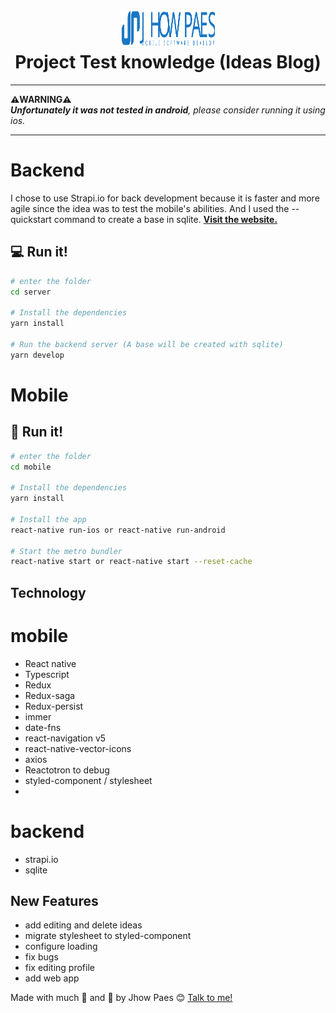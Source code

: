 <h1 align="center">
<img alt="Blog" src="./utils/logo.svg" style="font-size: 128px; width: 150px; height: 60px" />
<br>
Project Test knowledge (Ideas Blog)
</h1>

---
**:warning:WARNING:warning:**<br>
***Unfortunately it was not tested in android**, please consider running it using ios.*

---

# Backend

I chose to use Strapi.io for back development because it is faster and more agile since the idea was to test the mobile's abilities. And I used the --quickstart command to create a base in sqlite.
[**Visit the website.**](https://strapi.io/documentation/3.0.0-beta.x/getting-started/quick-start.html#_1-install-strapi-and-create-a-new-project)<br>

## :computer: Run it!

```bash
# enter the folder
cd server

# Install the dependencies
yarn install

# Run the backend server (A base will be created with sqlite)
yarn develop

```

# Mobile

## :iphone: Run it!

```bash
# enter the folder
cd mobile

# Install the dependencies
yarn install

# Install the app
react-native run-ios or react-native run-android

# Start the metro bundler
react-native start or react-native start --reset-cache

```

## Technology

# mobile
- React native
- Typescript
- Redux
- Redux-saga
- Redux-persist
- immer
- date-fns
- react-navigation v5
- react-native-vector-icons
- axios
- Reactotron to debug
- styled-component / stylesheet
- 

# backend
- strapi.io
- sqlite

## New Features

- add editing and delete ideas
- migrate stylesheet to styled-component
- configure loading
- fix bugs
- fix editing profile
- add web app



Made with much :purple_heart: and :muscle: by Jhow Paes :blush: <a href="https://www.linkedin.com/in/jhowpaes/">Talk to me!</a>
